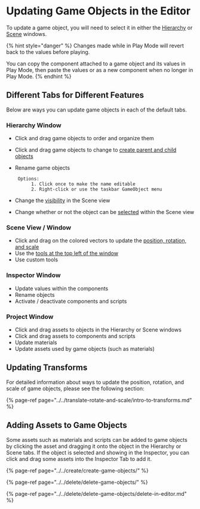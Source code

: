 # Updating Game Objects in the Editor

To update a game object, you will need to select it in either the [Hierarchy](../../the-unity-interface/the-tabs/hierarchy-tab.md) or [Scene](../../the-unity-interface/the-tabs/scene-tab.md) windows.

{% hint style="danger" %}
Changes made while in Play Mode will revert back to the values before playing.

You can copy the component attached to a game object and its values in Play Mode, then paste the values or as a new component when no longer in Play Mode.
{% endhint %}

## Different Tabs for Different Features

Below are ways you can update game objects in each of the default tabs.

### **Hierarchy Window**

* Click and drag game objects to order and organize them
* Click and drag game objects to change to [create parent and child objects](../../create/create-game-objects/parenting.md)
* Rename game objects

       Options:  
            1. Click once to make the name editable  
            2. Right-click or use the taskbar GameObject menu

* Change the [visibility](../../the-unity-interface/the-tabs/hierarchy-tab.md#hiding-objects) in the Scene view
* Change whether or not the object can be [selected](../../the-unity-interface/the-tabs/hierarchy-tab.md#finding-and-selecting) within the Scene view

### Scene View / Window

* Click and drag on the colored vectors to update the [position, rotation, and scale](../../translate-rotate-and-scale/intro-to-transforms.md)
* Use the [tools at the top left of the window](../../the-unity-interface/the-tabs/scene-tab.md#more-tools-outside-of-the-tab)
* Use custom tools

### Inspector Window

* Update values within the components
* Rename objects
* Activate / deactivate components and scripts

### Project Window

* Click and drag assets to objects in the Hierarchy or Scene windows
* Click and drag assets to components and scripts
* Update materials
* Update assets used by game objects \(such as materials\)

## Updating Transforms

For detailed information about ways to update the position, rotation, and scale of game objects, please see the following section:

{% page-ref page="../../translate-rotate-and-scale/intro-to-transforms.md" %}

## Adding Assets to Game Objects

Some assets such as materials and scripts can be added to game objects by clicking the asset and dragging it onto the object in the Hierarchy or Scene tabs. If the object is selected and showing in the Inspector, you can click and drag some assets into the Inspector Tab to add it.

{% page-ref page="../../create/create-game-objects/" %}

{% page-ref page="../../delete/delete-game-objects/" %}

{% page-ref page="../../delete/delete-game-objects/delete-in-editor.md" %}



